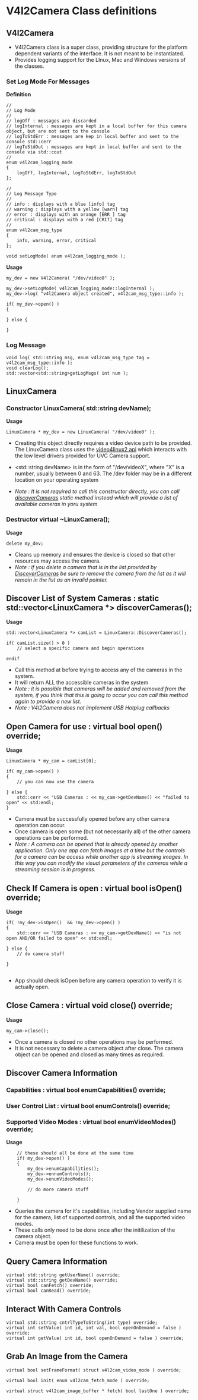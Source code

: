 # V4l2Camera Class definitions

## V4l2Camera

- V4l2Camera class is a super class, providing structure for the platform dependent variants of the interface. It is not meant to be instantiated.
- Provides logging support for the LInux, Mac and Windows versions of the classes.

### Set Log Mode For Messages

**Definition**
```
//
// Log Mode
//
// logOff : messages are discarded
// logInternal : messages are kept in a local buffer for this camera object, but are not sent to the console
// logToStdErr : messages are kep in local buffer and sent to the console std::cerr
// logToStdOut : messages are kept in local buffer and sent to the console via std::cout
//
enum v4l2cam_logging_mode
{
    logOff, logInternal, logToStdErr, logToStdOut
};

//
// Log Message Type
//
// info : displays with a blue [info] tag
// warning : displays with a yellow [warn] tag
// error : displays with an orange [ERR ] tag
// critical : displays with a red [CRIT] tag
//
enum v4l2cam_msg_type
{
    info, warning, error, critical
};

void setLogMode( enum v4l2cam_logging_mode );

```

**Usage**
```
my_dev = new V4l2Camera( "/dev/video0" );

my_dev->setLogMode( v4l2cam_logging_mode::logInternal );
my_dev->log( "v4l2Camera object created", v4l2cam_msg_type::info );

if( my_dev->open() )
{

} else {

}

```

### Log Message
    void log( std::string msg, enum v4l2cam_msg_type tag = v4l2cam_msg_type::info );
    void clearLog();
    std::vector<std::string>getLogMsgs( int num );




## LinuxCamera

### Constructor LinuxCamera( std::string devName);

**Usage**
```
LinuxCamera * my_dev = new LinuxCamera( "/dev/video0" );

```

- Creating this object directly requires a video device path to be provided. The LinuxCamera class uses the [video4linux2 api](https://www.kernel.org/doc/html/v6.12/userspace-api/media/v4l/v4l2.html) which interacts with the low level drivers provided for UVC Camera support.

- <std::string devName> is in the form of "/dev/videoX", where "X" is a number, usually between 0 and 63. The /dev folder may be in a different location on your operating system

- *Note : It is not required to call this constructor directly, you can call [discoverCameras](#discover-list-of-system-cameras--static-stdvectorlinuxcamera---discovercameras) static method instead which will provide a list of available cameras in yoru system*


### Destructor virtual ~LinuxCamera();

**Usage**
```
delete my_dev;

```

- Cleans up memory and ensures the device is closed so that other resources may access the camera.
- *Note : if you delete a camera that is in the list provided by [DiscoverCameras](#discover-list-of-system-cameras--static-stdvectorlinuxcamera---discovercameras) be sure to remove the camera from the list as it will remain in the list as an invalid pointer.*


## Discover List of System Cameras : static std::vector<LinuxCamera *>  discoverCameras();

**Usage**
```
std::vector<LinuxCamera *> camList = LinuxCamera::DiscoverCameras();

if( camList.size() > 0 )
    // select a specific camera and begin operations

endif

```

- Call this method at before trying to access any of the cameras in the system.
- It will return ALL the accessible cameras in the system
- *Note : it is possible that cameras will be added and removed from the system, if you think that this is going to occur you can call this method again to provide a new list.*
- *Note : V4l2Camera does not implement USB Hotplug callbacks*


## Open Camera for use : virtual bool open() override;

**Usage**
```
LinuxCamera * my_cam = camList[0];

if( my_cam->open() )
{
    // you can now use the camera

} else {
    std::cerr << "USB Cameras : << my_cam->getDevName() << "failed to open" << std:endl;
}

```

- Camera must be successfully opened before any other camera operation can occur.
- Once camera is open some (but not necessarily all) of the other camera operations can be performed.
- *Note : A camera can be opened that is already opened by another application. Only one app can fetch images at a time but the controls for a camera can be access while another app is streaming images. In this way you can modify the visual parameters of the cameras while a streaming session is in progress.*


## Check If Camera is open : virtual bool isOpen() override;

**Usage**
```
if( !my_dev->isOpen()  && !my_dev->open() )
{
    std::cerr << "USB Cameras : << my_cam->getDevName() << "is not open AND/OR failed to open" << std:endl;

} else {
    // do camera stuff

}


```

- App should check isOpen before any camera operation to verify it is actually open.


## Close Camera : virtual void close() override;

**Usage**
```
my_cam->close();

```

- Once a camera is closed no other operations may be performed.
- It is not necessary to delete a camera object after close. The camera object can be opened and closed as many times as required.


## Discover Camera Information

### Capabilities : virtual bool enumCapabilities() override;
### User Control List : virtual bool enumControls() override;
### Supported Video Modes : virtual bool enumVideoModes() override;

**Usage**
```
    // these should all be done at the same time
    if( my_dev->open() )
    {
        my_dev->enumCapabilities();
        my_dev->ennumControls();
        my_dev->enumVideoModes();

        // do more camera stuff

    }
```

- Queries the camera for it's capabilities, including Vendor supplied name for the camera, list of supported controls, and all the supported video modes.
- These calls only need to be done once after the initilization of the camera object.
- Camera must be open for these functions to work.


## Query Camera Information

    virtual std::string getUserName() override;
    virtual std::string getDevName() override;
    virtual bool canFetch() override;
    virtual bool canRead() override;


## Interact With Camera Controls

    virtual std::string cntrlTypeToString(int type) override;
    virtual int setValue( int id, int val, bool openOnDemand = false ) override;
    virtual int getValue( int id, bool openOnDemand = false ) override;

    

## Grab An Image from the Camera
    virtual bool setFrameFormat( struct v4l2cam_video_mode ) override;
    
    virtual bool init( enum v4l2cam_fetch_mode ) override;

    virtual struct v4l2cam_image_buffer * fetch( bool lastOne ) override;
